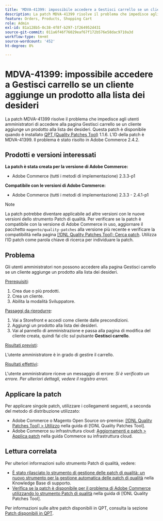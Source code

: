 ```yaml
---
title: 'MDVA-41399: impossibile accedere a Gestisci carrello se un cliente aggiunge un prodotto alla lista dei desideri'
description: La patch MDVA-41399 risolve il problema che impedisce agli utenti amministratori di accedere alla pagina Gestisci carrello se un cliente aggiunge un prodotto alla lista dei desideri. Questa patch è disponibile quando è installato [Quality Patches Tool (QPT)](https://experienceleague.adobe.com/en/docs/commerce-operations/tools/quality-patches-tool/quality-patches-tool-to-self-serve-quality-patches) 1.1.6. L'ID della patch è MDVA-41399. Il problema è stato risolto in Adobe Commerce 2.4.2.
feature: Orders, Products, Shopping Cart
role: Admin
exl-id: 81a128b5-0c38-4f8f-b297-1f264952d431
source-git-commit: 011a6f46f76029eaf67f172b576e58dac9710a3d
workflow-type: tm+mt
source-wordcount: '452'
ht-degree: 0%

---
```


# MDVA-41399: impossibile accedere a Gestisci carrello se un cliente aggiunge un prodotto alla lista dei desideri

La patch MDVA-41399 risolve il problema che impedisce agli utenti amministratori di accedere alla pagina Gestisci carrello se un cliente aggiunge un prodotto alla lista dei desideri. Questa patch è disponibile quando è installato [QPT (Quality Patches Tool)](https://experienceleague.adobe.com/en/docs/commerce-operations/tools/quality-patches-tool/quality-patches-tool-to-self-serve-quality-patches) 1.1.6. L&#39;ID della patch è MDVA-41399. Il problema è stato risolto in Adobe Commerce 2.4.2.

## Prodotti e versioni interessati

**La patch è stata creata per la versione di Adobe Commerce:**

* Adobe Commerce (tutti i metodi di implementazione) 2.3.3-p1

**Compatibile con le versioni di Adobe Commerce:**

* Adobe Commerce (tutti i metodi di implementazione) 2.3.3 - 2.4.1-p1

>[!NOTE]
>
>La patch potrebbe diventare applicabile ad altre versioni con le nuove versioni dello strumento Patch di qualità. Per verificare se la patch è compatibile con la versione di Adobe Commerce in uso, aggiornare il pacchetto `magento/quality-patches` alla versione più recente e verificare la compatibilità nella pagina [[!DNL Quality Patches Tool]: Cerca patch](https://experienceleague.adobe.com/en/docs/commerce-operations/tools/quality-patches-tool/quality-patches-tool-to-self-serve-quality-patches). Utilizza l’ID patch come parola chiave di ricerca per individuare la patch.

## Problema

Gli utenti amministratori non possono accedere alla pagina Gestisci carrello se un cliente aggiunge un prodotto alla lista dei desideri.

<u>Prerequisiti</u>:

1. Crea due o più prodotti.
1. Crea un cliente.
1. Abilita la modalità Sviluppatore.

<u>Passaggi da riprodurre</u>:

1. Vai a Storefront e accedi come cliente dalle precondizioni.
1. Aggiungi un prodotto alla lista dei desideri.
1. Vai al pannello di amministrazione e passa alla pagina di modifica del cliente creata, quindi fai clic sul pulsante **Gestisci carrello**.

<u>Risultati previsti</u>:

L’utente amministratore è in grado di gestire il carrello.

<u>Risultati effettivi</u>:

L&#39;utente amministratore riceve un messaggio di errore: *Si è verificato un errore. Per ulteriori dettagli, vedere il registro errori.*

## Applicare la patch

Per applicare singole patch, utilizzare i collegamenti seguenti, a seconda del metodo di distribuzione utilizzato:

* Adobe Commerce o Magento Open Source on-premise: [[!DNL Quality Patches Tool] > Utilizzo](/help/tools/quality-patches-tool/usage.md) nella guida di [!DNL Quality Patches Tool].
* Adobe Commerce su infrastruttura cloud: [Aggiornamenti e patch > Applica patch](https://experienceleague.adobe.com/docs/commerce-cloud-service/user-guide/develop/upgrade/apply-patches.html) nella guida Commerce su infrastruttura cloud.

## Lettura correlata

Per ulteriori informazioni sullo strumento Patch di qualità, vedere:

* [È stato rilasciato lo strumento di gestione delle patch di qualità: un nuovo strumento per la gestione automatica delle patch di qualità](https://experienceleague.adobe.com/en/docs/commerce-operations/tools/quality-patches-tool/quality-patches-tool-to-self-serve-quality-patches) nella Knowledge Base di supporto.
* [Verifica se la patch è disponibile per il problema di Adobe Commerce utilizzando lo strumento Patch di qualità](/help/tools/quality-patches-tool/patches-available-in-qpt/check-patch-for-magento-issue-with-magento-quality-patches.md) nella guida di [!DNL Quality Patches Tool].

Per informazioni sulle altre patch disponibili in QPT, consulta la sezione [Patch disponibili in QPT](https://support.magento.com/hc/en-us/sections/360010506631-Patches-available-in-MQP-tool-).
